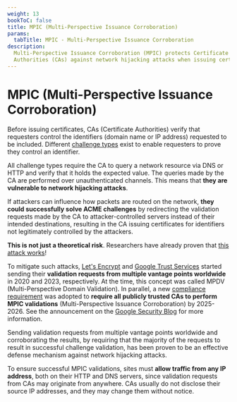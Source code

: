 ```yaml
---
weight: 13
bookToC: false
title: MPIC (Multi-Perspective Issuance Corroboration)
params:
  tabTitle: MPIC - Multi-Perspective Issuance Corroboration
description:
  Multi-Perspective Issuance Corroboration (MPIC) protects Certificate
  Authorities (CAs) against network hijacking attacks when issuing certificates.
---
```


# MPIC (Multi-Perspective Issuance Corroboration)

Before issuing certificates, CAs (Certificate Authorities) verify that
requesters control the identifiers (domain name or IP address) requested to be
included. Different [challenge types](/acme/challenges/) exist to enable
requesters to prove they control an identifier.

All challenge types require the CA to query a network resource via DNS or HTTP
and verify that it holds the expected value. The queries made by the CA are
performed over unauthenticated channels. This means that **they are vulnerable
to network hijacking attacks**.

If attackers can influence how packets are routed on the network, **they could
successfully solve ACME challenges** by redirecting the validation requests made
by the CA to attacker-controlled servers instead of their intended destinations,
resulting in the CA issuing certificates for identifiers not legitimately
controlled by the attackers.

**This is not just a theoretical risk**. Researchers have already proven that
[this attack works](https://www.usenix.org/conference/usenixsecurity18/presentation/birge-lee)!

To mitigate such attacks,
[Let's Encrypt](https://letsencrypt.org/2020/02/19/multi-perspective-validation/)
and
[Google Trust Services](https://security.googleblog.com/2023/05/google-trust-services-acme-api_0503894189.html)
started sending their **validation requests from multiple vantage points
worldwide** in 2020 and 2023, respectively. At the time, this concept was called
MPDV (Multi-Perspective Domain Validation). In parallel, a new
[compliance requirement](https://github.com/cabforum/servercert/blob/main/docs/BR.md#3229-multi-perspective-issuance-corroboration)
was adopted to **require all publicly trusted CAs to perform MPIC validations**
(Multi-Perspective Issuance Corroboration) by 2025-2026. See the announcement on
the
[Google Security Blog](https://security.googleblog.com/2025/03/new-security-requirements-adopted-by.html)
for more information.

Sending validation requests from multiple vantage points worldwide and
corroborating the results, by requiring that the majority of the requests to
result in successful challenge validation, has been proven to be an effective
defense mechanism against network hijacking attacks.

To ensure successful MPIC validations, sites must **allow traffic from any IP
address**, both on their HTTP and DNS servers, since validation requests from
CAs may originate from anywhere. CAs usually do not disclose their source IP
addresses, and they may change them without notice.
